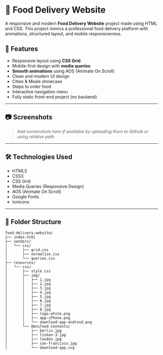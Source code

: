 # 🍔 Food Delivery Website

A responsive and modern **Food Delivery Website** project made using HTML and CSS. This project mimics a professional food delivery platform with animations, structured layout, and mobile responsiveness.

## 🚀 Features

- Responsive layout using **CSS Grid**
- Mobile-first design with **media queries**
- **Smooth animations** using AOS (Animate On Scroll)
- Clean and modern UI design
- Cities & Meals showcase
- Steps to order food
- Interactive navigation menu
- Fully static front-end project (no backend)

---

## 📷 Screenshots

> _Add screenshots here if available by uploading them to GitHub or using relative path_

---

## 🛠 Technologies Used

- HTML5
- CSS3
- CSS Grid
- Media Queries (Responsive Design)
- AOS (Animate On Scroll)
- Google Fonts
- Ionicons

---

## 📁 Folder Structure

```plaintext
food-delivery-website/
├── index.html
├── vendors/
│   └── css/
│       ├── grid.css
│       ├── normalise.css
│       └── queries.css
├── resources/
│   └── css/
│       ├── style.css
│       ├── img/
│       │   ├── 1.jpg
│       │   ├── 2.jpg
│       │   ├── 3.jpg
│       │   ├── 4.jpg
│       │   ├── 5.jpg
│       │   ├── 6.jpg
│       │   ├── 7.jpg
│       │   ├── 8.jpg
│       │   ├── logo-white.png
│       │   ├── app-iPhone.png
│       │   └── download-app-android.png
│       └── Omnifood Contents/
│           ├── berlin.jpg
│           ├── lisbon-3.jpg
│           ├── london.jpg
│           ├── san-francisco.jpg
│           └── download-app.svg
